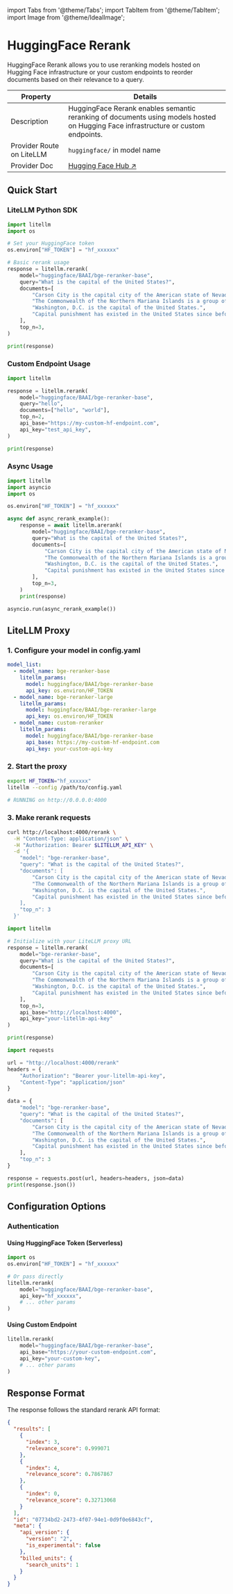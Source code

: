 import Tabs from '@theme/Tabs';
import TabItem from '@theme/TabItem';
import Image from '@theme/IdealImage';

# HuggingFace Rerank

HuggingFace Rerank allows you to use reranking models hosted on Hugging Face infrastructure or your custom endpoints to reorder documents based on their relevance to a query.

| Property | Details |
|----------|---------|
| Description | HuggingFace Rerank enables semantic reranking of documents using models hosted on Hugging Face infrastructure or custom endpoints. |
| Provider Route on LiteLLM | `huggingface/` in model name |
| Provider Doc | [Hugging Face Hub ↗](https://huggingface.co/models?pipeline_tag=sentence-similarity) |

## Quick Start

### LiteLLM Python SDK

```python showLineNumbers title="Example using LiteLLM Python SDK"
import litellm
import os

# Set your HuggingFace token
os.environ["HF_TOKEN"] = "hf_xxxxxx"

# Basic rerank usage
response = litellm.rerank(
    model="huggingface/BAAI/bge-reranker-base",
    query="What is the capital of the United States?",
    documents=[
        "Carson City is the capital city of the American state of Nevada.",
        "The Commonwealth of the Northern Mariana Islands is a group of islands in the Pacific Ocean. Its capital is Saipan.",
        "Washington, D.C. is the capital of the United States.",
        "Capital punishment has existed in the United States since before it was a country.",
    ],
    top_n=3,
)

print(response)
```

### Custom Endpoint Usage

```python showLineNumbers title="Using custom HuggingFace endpoint"
import litellm

response = litellm.rerank(
    model="huggingface/BAAI/bge-reranker-base",
    query="hello",
    documents=["hello", "world"],
    top_n=2,
    api_base="https://my-custom-hf-endpoint.com",
    api_key="test_api_key",
)

print(response)
```

### Async Usage

```python showLineNumbers title="Async rerank example"
import litellm
import asyncio
import os

os.environ["HF_TOKEN"] = "hf_xxxxxx"

async def async_rerank_example():
    response = await litellm.arerank(
        model="huggingface/BAAI/bge-reranker-base",
        query="What is the capital of the United States?",
        documents=[
            "Carson City is the capital city of the American state of Nevada.",
            "The Commonwealth of the Northern Mariana Islands is a group of islands in the Pacific Ocean. Its capital is Saipan.",
            "Washington, D.C. is the capital of the United States.",
            "Capital punishment has existed in the United States since before it was a country.",
        ],
        top_n=3,
    )
    print(response)

asyncio.run(async_rerank_example())
```

## LiteLLM Proxy

### 1. Configure your model in config.yaml

<Tabs>
<TabItem value="config-yaml" label="config.yaml">

```yaml
model_list:
  - model_name: bge-reranker-base
    litellm_params:
      model: huggingface/BAAI/bge-reranker-base
      api_key: os.environ/HF_TOKEN
  - model_name: bge-reranker-large  
    litellm_params:
      model: huggingface/BAAI/bge-reranker-large
      api_key: os.environ/HF_TOKEN
  - model_name: custom-reranker
    litellm_params:
      model: huggingface/BAAI/bge-reranker-base
      api_base: https://my-custom-hf-endpoint.com
      api_key: your-custom-api-key
```

</TabItem>
</Tabs>

### 2. Start the proxy

```bash
export HF_TOKEN="hf_xxxxxx"
litellm --config /path/to/config.yaml

# RUNNING on http://0.0.0.0:4000
```

### 3. Make rerank requests

<Tabs>
<TabItem value="curl" label="Curl">

```bash
curl http://localhost:4000/rerank \
  -H "Content-Type: application/json" \
  -H "Authorization: Bearer $LITELLM_API_KEY" \
  -d '{
    "model": "bge-reranker-base",
    "query": "What is the capital of the United States?",
    "documents": [
        "Carson City is the capital city of the American state of Nevada.",
        "The Commonwealth of the Northern Mariana Islands is a group of islands in the Pacific Ocean. Its capital is Saipan.",
        "Washington, D.C. is the capital of the United States.",
        "Capital punishment has existed in the United States since before it was a country."
    ],
    "top_n": 3
  }'
```

</TabItem>

<TabItem value="python-sdk" label="Python SDK">

```python
import litellm

# Initialize with your LiteLLM proxy URL
response = litellm.rerank(
    model="bge-reranker-base",
    query="What is the capital of the United States?",
    documents=[
        "Carson City is the capital city of the American state of Nevada.",
        "The Commonwealth of the Northern Mariana Islands is a group of islands in the Pacific Ocean. Its capital is Saipan.",
        "Washington, D.C. is the capital of the United States.",
        "Capital punishment has existed in the United States since before it was a country.",
    ],
    top_n=3,
    api_base="http://localhost:4000",
    api_key="your-litellm-api-key"
)

print(response)
```

</TabItem>

<TabItem value="requests" label="Using requests library">

```python
import requests

url = "http://localhost:4000/rerank"
headers = {
    "Authorization": "Bearer your-litellm-api-key",
    "Content-Type": "application/json"
}

data = {
    "model": "bge-reranker-base",
    "query": "What is the capital of the United States?",
    "documents": [
        "Carson City is the capital city of the American state of Nevada.",
        "The Commonwealth of the Northern Mariana Islands is a group of islands in the Pacific Ocean. Its capital is Saipan.",
        "Washington, D.C. is the capital of the United States.",
        "Capital punishment has existed in the United States since before it was a country."
    ],
    "top_n": 3
}

response = requests.post(url, headers=headers, json=data)
print(response.json())
```

</TabItem>
</Tabs>



## Configuration Options

### Authentication

#### Using HuggingFace Token (Serverless)
```python
import os
os.environ["HF_TOKEN"] = "hf_xxxxxx"

# Or pass directly
litellm.rerank(
    model="huggingface/BAAI/bge-reranker-base",
    api_key="hf_xxxxxx",
    # ... other params
)
```

#### Using Custom Endpoint
```python
litellm.rerank(
    model="huggingface/BAAI/bge-reranker-base",
    api_base="https://your-custom-endpoint.com",
    api_key="your-custom-key",
    # ... other params
)
```



## Response Format

The response follows the standard rerank API format:

```json
{
  "results": [
    {
      "index": 3,
      "relevance_score": 0.999071
    },
    {
      "index": 4,
      "relevance_score": 0.7867867
    },
    {
      "index": 0,
      "relevance_score": 0.32713068
    }
  ],
  "id": "07734bd2-2473-4f07-94e1-0d9f0e6843cf",
  "meta": {
    "api_version": {
      "version": "2",
      "is_experimental": false
    },
    "billed_units": {
      "search_units": 1
    }
  }
}
```

